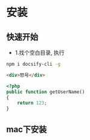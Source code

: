 # 安装

## 快速开始

- 1.找个空白目录, 执行
``` bash
npm i docsify-cli -g
```

```html
<div>怒号</div>
```


```php
<?php
public function getUserName()
{
    return 123;
}
```

## mac下安装